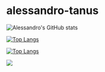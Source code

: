 # alessandro-tanus

![Alessandro's GitHub stats](https://github-readme-stats.vercel.app/api?username=aletanus&count_private=true)

[![Top Langs](https://github-readme-stats.vercel.app/api/top-langs/?username=anuraghazra&layout=compact)](https://github.com/anuraghazra/github-readme-stats)

[![Top Langs](https://github-readme-stats.vercel.app/api/top-langs/?username=anuraghazra&count-private=true&layout=compact)](https://github.com/anuraghazra/github-readme-stats)



<img
  src="https://github-readme-stats.vercel.app/api/top-langs/?username=aletanus"
/>
